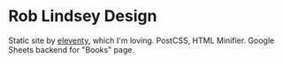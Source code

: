 # Rob Lindsey Design

Static site by [eleventy](https://www.11ty.io), which I'm loving. PostCSS, HTML Minifier. Google Sheets backend for "Books" page.
